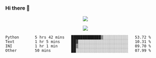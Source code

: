 ### Hi there 👋

<!--
**SuuTTT/SuuTTT** is a ✨ _special_ ✨ repository because its `README.md` (this file) appears on your GitHub profile.

Here are some ideas to get you started:

- 🔭 I’m currently working on ...
- 🌱 I’m currently learning ...
- 👯 I’m looking to collaborate on ...
- 🤔 I’m looking for help with ...
- 💬 Ask me about ...
- 📫 How to reach me: ...
- 😄 Pronouns: ...
- ⚡ Fun fact: ...
-->

<div align='center'>
    <p align='center'>
        <img src='https://github-readme-stats.vercel.app/api?line_height=27&username=SuuTTT&show_icons=true&theme=solarized-light'/>
    </p>
</div>    
<div align='center'>  
    <p align='center'>
        <img src='https://github-readme-stats.vercel.app/api/wakatime?username=SuuTTT&theme=solarized-light'/>
    </p>
    
</div>  

<!--START_SECTION:waka-->

```text
Python       5 hrs 42 mins   █████████████▒░░░░░░░░░░░   53.72 %
Text         1 hr 5 mins     ██▓░░░░░░░░░░░░░░░░░░░░░░   10.31 %
INI          1 hr 1 min      ██▒░░░░░░░░░░░░░░░░░░░░░░   09.70 %
Other        50 mins         ██░░░░░░░░░░░░░░░░░░░░░░░   07.99 %
```

<!--END_SECTION:waka-->
